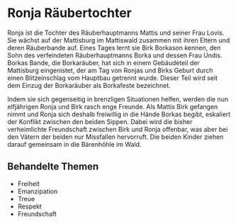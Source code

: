 # Ronja R&auml;ubertochter
Ronja ist die Tochter des R&auml;uberhauptmanns Mattis und seiner Frau Lovis. Sie w&auml;chst auf der Mattisburg im Mattiswald
zusammen mit ihren Eltern und deren R&auml;uberbande auf. Eines Tages lernt sie Birk Borkason kennen, den Sohn des verfeindeten
R&auml;uberhauptmanns Borka und dessen Frau Undis. Borkas Bande, die Borkar&auml;uber, hat sich in einem Geb&auml;udeteil
der Mattisburg eingenistet, der am Tag von Ronjas und Birks Geburt durch einen Blitzeinschlag vom Hauptbau getrennt wurde.
Dieser Teil wird seit dem Einzug der Borkar&auml;uber als Borkafeste bezeichnet.

Indem sie sich gegenseitig in brenzligen Situationen helfen, werden die nun elfj&auml;hrigen Ronja und Birk rasch enge Freunde.
Als Mattis Birk gefangen nimmt und Ronja sich deshalb freiwillig in die H&auml;nde Borkas begibt, eskaliert der Konflikt
zwischen den beiden Sippen. Dabei wird die bisher verheimlichte Freundschaft zwischen Birk und Ronja offenbar, was aber bei
den V&auml;tern der beiden nur Missfallen hervorruft. Die beiden Kinder ziehen darauf gemeinsam in die B&auml;renh&ouml;hle im Wald.

## Behandelte Themen
* Freiheit
* Emanzipation
* Treue
* Respekt
* Freundschaft
